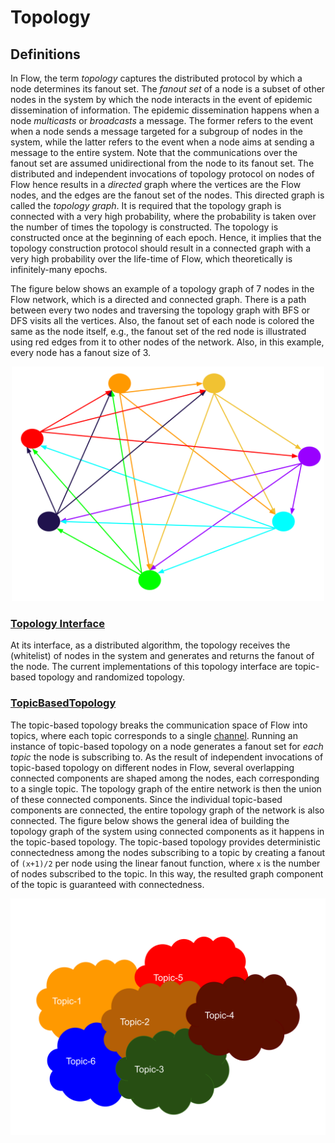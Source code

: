 # Topology

## Definitions

In Flow, the term _topology_ captures the distributed protocol by which a node determines its fanout set. The _fanout set_ of a node is a subset of
other nodes in the system by which the node interacts in the event of epidemic dissemination of information. The epidemic dissemination happens when a
node _multicasts_ or _broadcasts_ a message. The former refers to the event when a node sends a message targeted for a subgroup of nodes in the
system, while the latter refers to the event when a node aims at sending a message to the entire system. Note that the communications over the fanout
set are assumed unidirectional from the node to its fanout set. The distributed and independent invocations of topology protocol on nodes of Flow
hence results in a _directed_ graph where the vertices are the Flow nodes, and the edges are the fanout set of the nodes. This directed graph is
called the _topology graph_. It is required that the topology graph is connected with a very high probability, where the probability is taken over the
number of times the topology is constructed. The topology is constructed once at the beginning of each epoch. Hence, it implies that the topology
construction protocol should result in a connected graph with a very high probability over the life-time of Flow, which theoretically is
infinitely-many epochs.

The figure below shows an example of a topology graph of 7 nodes in the Flow network, which is a directed and connected graph. There is a path between
every two nodes and traversing the topology graph with BFS or DFS visits all the vertices. Also, the fanout set of each node is colored the same as
the node itself, e.g., the fanout set of the red node is illustrated using red edges from it to other nodes of the network. Also, in this example,
every node has a fanout size of 3.

<p align="center">
  <img src="topology.svg" alt="drawing" width="500"/>
</p>

### [Topology Interface](../../network/topology.go)

At its interface, as a distributed algorithm, the topology receives the (whitelist) of nodes in the system and generates and returns the fanout of the
node. The current implementations of this topology interface are topic-based topology and randomized topology.

### [TopicBasedTopology](../../network/topology/topicBasedTopology.go)

The topic-based topology breaks the communication space of Flow into topics, where each topic corresponds to a
single [channel](../../engine/channels.go). Running an instance of topic-based topology on a node generates a fanout set for _each topic_ the node is
subscribing to. As the result of independent invocations of topic-based topology on different nodes in Flow, several overlapping connected components
are shaped among the nodes, each corresponding to a single topic. The topology graph of the entire network is then the union of these connected
components. Since the individual topic-based components are connected, the entire topology graph of the network is also connected. The figure below
shows the general idea of building the topology graph of the system using connected components as it happens in the topic-based topology. The
topic-based topology provides deterministic connectedness among the nodes subscribing to a topic by creating a fanout of `(x+1)/2` per node using the
linear fanout function, where `x` is the number of nodes subscribed to the topic. In this way, the resulted graph component of the topic is guaranteed
with connectedness.

<p align="center">
  <img src="topicBasedTopology.svg" alt="drawing" width="600"/>
</p>


